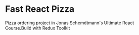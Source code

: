 # Fast React Pizza

Pizza ordering project in Jonas Schemdtmann's Ultimate React Course.Build with Redux Toolkit